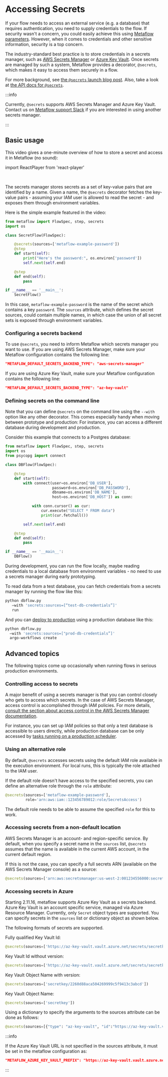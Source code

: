 
# Accessing Secrets

If your flow needs to access an external service (e.g. a database) that requires
authentication, you need to supply credentials to the flow. If security wasn't
a concern, you could easily achieve this using
[Metaflow parameters](/metaflow/basics#how-to-define-parameters-for-flows). However,
when it comes to credentials and other sensitive information, security is a top concern.

The industry-standard best practice is to store credentials in a secrets
manager, such as [AWS Secrets Manager](https://aws.amazon.com/secrets-manager/) or
[Azure Key Vault](https://learn.microsoft.com/en-us/azure/key-vault/).
Once secrets are managed by such a system, Metaflow provides a decorator, `@secrets`,
which makes it easy to access them securely in a flow.

For more background, see [the `@secrets` launch blog post](https://outerbounds.com/blog/metaflow-secrets/).
Also, take a look at [the API docs for `@secrets`](/api/step-decorators/secrets).

:::info

Currently, `@secrets` supports AWS Secrets Manager and Azure Key Vault. Contact us on
[Metaflow support Slack](http://chat.metaflow.org) if you are interested in
using another secrets manager.

:::

## Basic usage

This video gives a one-minute overview of how to store a secret and access it in
Metaflow (no sound):

import ReactPlayer from 'react-player'

<ReactPlayer controls url="https://www.youtube.com/watch?v=tGRc8tWTzoQ" />
<br/>

The secrets manager stores secrets as a set of key-value pairs that are
identified by a name. Given a name, the `@secrets` decorator fetches the
key-value pairs - assuming your IAM user is allowed to read the secret - and
exposes them through environment variables.

Here is the simple example featured in the video:

```python
from metaflow import FlowSpec, step, secrets
import os

class SecretFlow(FlowSpec):

    @secrets(sources=['metaflow-example-password'])
    @step
    def start(self):
        print("Here's the password:", os.environ['password'])
        self.next(self.end)

    @step
    def end(self):
        pass

if __name__ == '__main__':
    SecretFlow()
```

In this case, `metaflow-example-password` is the name of the secret which
contains a key `password`. The `sources` attribute, which defines the secret
sources, could contain multiple names, in which case the union of all secret
sets is exposed through environment variables.

### Configuring a secrets backend

To use `@secrets`, you need to inform Metaflow which secrets manager you want to
use. If you are using AWS Secrets Manager, make sure your Metaflow configuration
contains the following line:

```json
"METAFLOW_DEFAULT_SECRETS_BACKEND_TYPE": "aws-secrets-manager"
```

If you are using Azure Key Vault, make sure your Metaflow configuration contains 
the following line:

```json
"METAFLOW_DEFAULT_SECRETS_BACKEND_TYPE": "az-key-vault"
```

### Defining secrets on the command line

Note that you can define `@secrets` on the command line using the `--with`
option like any other decorator. This comes especially handy when moving
between prototype and production: For instance, you can access a different
database during development and production.

Consider this example that connects to a Postgres database:

```python
from metaflow import FlowSpec, step, secrets
import os
from psycopg import connect

class DBFlow(FlowSpec):

    @step
    def start(self):
        with connect(user=os.environ['DB_USER'],  
                     password=os.environ['DB_PASSWORD'],
                     dbname=os.environ['DB_NAME'],
                     host=os.environ['DB_HOST']) as conn:

            with conn.cursor() as cur:
                cur.execute("SELECT * FROM data")
                print(cur.fetchall())

        self.next(self.end)

    @step
    def end(self):
        pass

if __name__ == '__main__':
    DBFlow()
```

During development, you can run the flow locally, maybe reading credentials to a
local database from environment variables - no need to use a secrets manager
during early prototyping.

To read data from a test database, you can fetch credentials from a secrets
manager by running the flow like this:

```bash
python dbflow.py
   –with 'secrets:sources=[“test-db-credentials”]'
   run
```

And you can [deploy to production](/production/introduction) using a production
database like this:

```bash
python dbflow.py
  –with 'secrets:sources=["prod-db-credentials”]'
  argo-workflows create
```

## Advanced topics

The following topics come up occasionally when running flows in serious
production environments.

### Controlling access to secrets

A major benefit of using a secrets manager is that you can control closely who
gets to access which secrets. In the case of AWS Secrets Manager, access
control is accomplished through IAM policies. For more details, [consult the
section about access control in the AWS Secrets Manager
documentation](https://docs.aws.amazon.com/secretsmanager/latest/userguide/auth-and-access.html).

For instance, you can set up IAM policies so that only a test database is
accessible to users directly, while production database can be only accessed
by [tasks running on a production scheduler](/production/introduction).

### Using an alternative role

By default, `@secrets` accesses secrets using the default IAM role available in
the execution environment. For local runs, this is typically the role attached
to the IAM user.

If the default role doesn't have access to the specified secrets, you can define
an alternative role through the `role` attribute:

```python
@secrets(sources=['metaflow-example-password'],
         role='arn:aws:iam::123456789012:role/SecretsAccess')
```

The default role needs to be able to assume the specified `role` for this
to work.

### Accessing secrets from a non-default location

AWS Secrets Manager is an account- and region-specific service. By default, when
you specify a secret name in the `sources` list, `@secrets` assumes that the
name is available in the current AWS account, in the current default region.

If this is not the case, you can specify a full secrets ARN (available on the
AWS Secrets Manager console) as a source:

```python
@secrets(sources=['arn:aws:secretsmanager:us-west-2:001234556000:secret:some-secret'])
```

### Accessing secrets in Azure

Starting 2.11.16, metaflow supports Azure Key Vault as a secrets backend. Azure Key Vault is an 
account specific service, managed via Azure Resource Manager. 
Currently, only `Secret` object types are supported. You can specify secrets in the `sources` 
list or dictionary object as shown below.

The following formats of secrets are supported. 

Fully qualified Key Vault Id:

```python
@secrets(sources=['https://az-key-vault.vault.azure.net/secrets/secretkey/2260d88aca504269999c5f9413c3abcd'])
```

Key Vault Id without version:

```python
@secrets(sources=['https://az-key-vault.vault.azure.net/secrets/secretkey'])
```

Key Vault Object Name with version:

```python
@secrets(sources=['secretkey/2260d88aca504269999c5f9413c3abcd'])
```

Key Vault Object Name:

```python
@secrets(sources=['secretkey'])
```

Using a dictionary to specify the arguments to the sources attribute can be done as follows:

```python
@secrets(sources=[{"type": "az-key-vault", "id":"https://az-key-vault.vault.azure.net/secrets/secretkey/2260d88aca504269999c5f9413c3ddcd"}])
```

:::info

If the Azure Key Vault URL is not specified in the sources attribute, it must be set in 
the metaflow configuration as:

```json
"METAFLOW_AZURE_KEY_VAULT_PREFIX": "https://az-key-vault.vault.azure.net/"
```

:::
